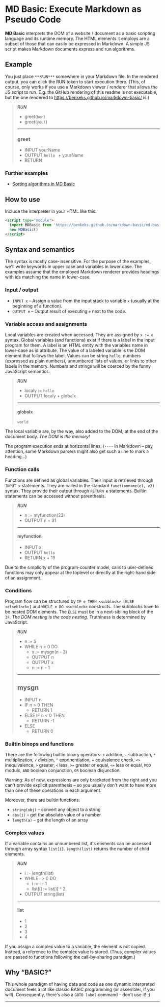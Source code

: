 # MD Basic: Execute Markdown as Pseudo Code

**MD Basic** interprets the DOM of a website / document as a basic scripting language and its runtime memory. The HTML elements it employs are a subset of those that can easily be expressed in Markdown. A simple JS script makes Markdown documents express and run algorithms.

## Example

You just place `***RUN***` somewhere in your Markdown file. In the rendered output, you can click the RUN token to start execution there. (This, of course, only works if you use a Markdown viewer / renderer that allows the JS script to run. E.g. the GitHub rendering of this readme is not executable, but the one rendered to <https://benkeks.github.io/markdown-basic/> is.)

> ***RUN***
>
> - greet(`ben`)
> - greet(`you!`)
>
> -----
>
> ### greet
>
> - INPUT yourName
> - OUTPUT `hello ` + yourName
> - RETURN

### Further examples

- [Sorting algorithms in MD Basic](https://benkeks.github.io/markdown-basic/examples/sorting-algorithms/)


## How to use

Include the interpreter in your HTML like this:

```html
<script type="module">
  import MDBasic from 'https://benkeks.github.io/markdown-basic/md-basic.js'
  new MDBasic()
</script>
```

## Syntax and semantics

The syntax is mostly case-insensitive. For the purpose of the examples, we'll write keywords in upper case and variables in lower case. The examples assume that the employed Markdown renderer provides headings with ids matching the name in lower-case.

### Input / output

- `INPUT x` – Assign a value from the input stack to variable `x` (usually at the beginning of a function).
- `OUTPUT e` – Output result of executing `e` next to the code.

### Variable access and assignments

Local variables are created when accessed. They are assigned by `x := e` syntax. Global variables (and functions) exist if there is a label in the input program for them. A label is an HTML entity with the variables name in lower-case as id attribute. The value of a labeled variable is the DOM element that follows the label. Values can be string `hello`, numbers (expressed as plain numbers), unnumbered lists of values, or links to other labels in the memory. Numbers and strings will be coerced by the funny JavaScript semantics.

> ***RUN***
> - localy := `hello `
> - OUTPUT localy + globalx
>
> ----------
>
> #### globalx
>
> `world`

The local variable are, by the way, also added to the DOM, at the end of the document body. *The DOM is the memory!*

The program execution ends at horizontal lines. (`----` in Markdown – pay attention, some Markdown parsers might also get such a line to mark a heading...)

### Function calls

Functions are defined as global variables. Their input is retrieved through `INPUT x` statements. They are called in the standard `functionname(e1, e2)` syntax. They provide their output through `RETURN e` statements. Builtin statements can be accessed without parenthesis.

> ***RUN***
>
> - n := myfunction(23)
> - OUTPUT n + 31
>
> ----------
>
> #### myfunction
>
> - INPUT x
> - OUTPUT `hello`
> - RETURN x + 19

Due to the simplicity of the program-counter model, calls to user-defined functions may only appear at the toplevel or directly at the right-hand side of an assignment.

### Conditions

Program flow can be structured by `IF e THEN <subblock> [ELSE <elseblock>]` and `WHILE e DO <subblock>` constructs. The subblocks have to be nested DOM elements. The `ELSE` must be in a next-sibling block of the `IF`. *The DOM nesting is the code nesting.* Truthiness is determined by JavaScript.

> ***RUN***
> - n := 5
> - WHILE n > 0 DO
>   - x := mysgn(n - 3)
>   - OUTPUT n
>   - OUTPUT x
>   - n := n - 1
>
> ---------
> ## mysgn
> - INPUT n
> - IF n > 0 THEN
>   - RETURN 1
> - ELSE IF n < 0 THEN
>   - RETURN -1
> - ELSE
>   - RETURN 0

### Builtin binops and functions

There are the following builtin binary operators: `+` addition, `-` subtraction, `*` multiplication, `/` division, `^` exponentiation, `=` equivalence check, `<>` inequivalence, `>` greater, `<` less, `>=` greater or equal, `<=` less or equal, `MOD` modulo, `AND` boolean conjunction, `OR` boolean disjunction.

Warning: As of now, expressions are only bracketed from the right and you can't provide explicit parenthesis – so you usually don't want to have more than one of these operations in each argument.

Moreover, there are builtin functions:

- `string(obj)` – convert any object to a string
- `abs(i)` – get the absolute value of a number
- `length(a)` – get the length of an array

### Complex values

If a variable contains an unnumbered list, it's elements can be accessed through array syntax `list[i]`. `length(list)` returns the number of child elements.

> ***RUN***
> - i := length(list)
> - WHILE i > 0 DO
>   - i := i - 1
>   - list[i] := list[i] ^ 2
> - OUTPUT string(list)
>
> ------
> #### list
> - 1
> - 2
> - 3
> - 4

If you assign a complex value to a variable, the element is not copied. Instead, a reference to the complex value is stored. (Thus, complex values are passed to functions following the call-by-sharing paradigm.)

## Why “BASIC?”

This whole paradigm of having data and code as one dynamic interpreted document feels a lot like classic BASIC programming (or assembler, if you will). Consequently, there's also a `GOTO label` command – don't use it! ;)

------

<script type="module" defer>
  import MDBasic from './md-basic.js'
  new MDBasic()
</script>
